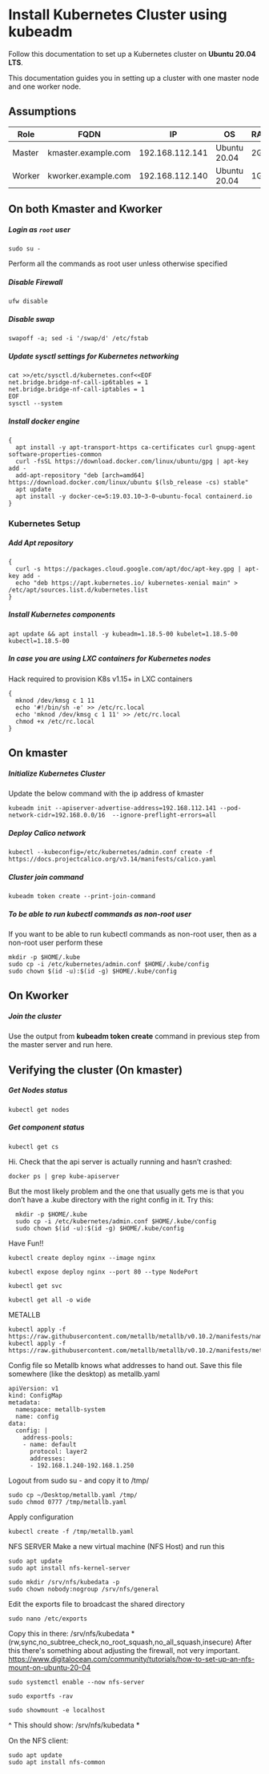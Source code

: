 # Install Kubernetes Cluster using kubeadm
Follow this documentation to set up a Kubernetes cluster on __Ubuntu 20.04 LTS__.

This documentation guides you in setting up a cluster with one master node and one worker node.

## Assumptions
|Role|FQDN|IP|OS|RAM|CPU|
|----|----|----|----|----|----|
|Master|kmaster.example.com|192.168.112.141|Ubuntu 20.04|2G|2|
|Worker|kworker.example.com|192.168.112.140|Ubuntu 20.04|1G|1|

## On both Kmaster and Kworker
##### Login as `root` user
```
sudo su -
```
Perform all the commands as root user unless otherwise specified
##### Disable Firewall
```
ufw disable
```
##### Disable swap
```
swapoff -a; sed -i '/swap/d' /etc/fstab
```
##### Update sysctl settings for Kubernetes networking
```
cat >>/etc/sysctl.d/kubernetes.conf<<EOF
net.bridge.bridge-nf-call-ip6tables = 1
net.bridge.bridge-nf-call-iptables = 1
EOF
sysctl --system
```
##### Install docker engine
```
{
  apt install -y apt-transport-https ca-certificates curl gnupg-agent software-properties-common
  curl -fsSL https://download.docker.com/linux/ubuntu/gpg | apt-key add -
  add-apt-repository "deb [arch=amd64] https://download.docker.com/linux/ubuntu $(lsb_release -cs) stable"
  apt update
  apt install -y docker-ce=5:19.03.10~3-0~ubuntu-focal containerd.io
}
```
### Kubernetes Setup
##### Add Apt repository
```
{
  curl -s https://packages.cloud.google.com/apt/doc/apt-key.gpg | apt-key add -
  echo "deb https://apt.kubernetes.io/ kubernetes-xenial main" > /etc/apt/sources.list.d/kubernetes.list
}
```
##### Install Kubernetes components
```
apt update && apt install -y kubeadm=1.18.5-00 kubelet=1.18.5-00 kubectl=1.18.5-00
```
##### In case you are using LXC containers for Kubernetes nodes
Hack required to provision K8s v1.15+ in LXC containers
```
{
  mknod /dev/kmsg c 1 11
  echo '#!/bin/sh -e' >> /etc/rc.local
  echo 'mknod /dev/kmsg c 1 11' >> /etc/rc.local
  chmod +x /etc/rc.local
}
```

## On kmaster
##### Initialize Kubernetes Cluster
Update the below command with the ip address of kmaster
```
kubeadm init --apiserver-advertise-address=192.168.112.141 --pod-network-cidr=192.168.0.0/16  --ignore-preflight-errors=all
```
##### Deploy Calico network
```
kubectl --kubeconfig=/etc/kubernetes/admin.conf create -f https://docs.projectcalico.org/v3.14/manifests/calico.yaml
```

##### Cluster join command
```
kubeadm token create --print-join-command
```

##### To be able to run kubectl commands as non-root user
If you want to be able to run kubectl commands as non-root user, then as a non-root user perform these
```
mkdir -p $HOME/.kube
sudo cp -i /etc/kubernetes/admin.conf $HOME/.kube/config
sudo chown $(id -u):$(id -g) $HOME/.kube/config
```

## On Kworker
##### Join the cluster
Use the output from __kubeadm token create__ command in previous step from the master server and run here.

## Verifying the cluster (On kmaster)
##### Get Nodes status
```
kubectl get nodes
```
##### Get component status
```
kubectl get cs
```

Hi.
Check that the api server is actually running and hasn’t crashed:

```
docker ps | grep kube-apiserver
```
But the most likely problem and the one that usually gets me is that you don’t have a .kube directory with the right config in it. Try this:
```
  mkdir -p $HOME/.kube
  sudo cp -i /etc/kubernetes/admin.conf $HOME/.kube/config
  sudo chown $(id -u):$(id -g) $HOME/.kube/config
```
Have Fun!!
```
kubectl create deploy nginx --image nginx
```
```
kubectl expose deploy nginx --port 80 --type NodePort
```
```
kubectl get svc
```
```
kubectl get all -o wide
```
METALLB
```
kubectl apply -f https://raw.githubusercontent.com/metallb/metallb/v0.10.2/manifests/namespace.yaml
kubectl apply -f https://raw.githubusercontent.com/metallb/metallb/v0.10.2/manifests/metallb.yaml
```
Config file so Metallb knows what addresses to hand out.
Save this file somewhere (like the desktop) as metallb.yaml
```
apiVersion: v1
kind: ConfigMap
metadata:
  namespace: metallb-system
  name: config
data:
  config: |
    address-pools:
    - name: default
      protocol: layer2
      addresses:
      - 192.168.1.240-192.168.1.250
```
Logout from sudo su - and copy it to /tmp/
```
sudo cp ~/Desktop/metallb.yaml /tmp/
sudo chmod 0777 /tmp/metallb.yaml
```
Apply configuration
```
kubectl create -f /tmp/metallb.yaml
```

NFS SERVER
Make a new virtual machine (NFS Host) and run this
```
sudo apt update
sudo apt install nfs-kernel-server
```
```
sudo mkdir /srv/nfs/kubedata -p
sudo chown nobody:nogroup /srv/nfs/general
```
Edit the exports file to broadcast the shared directory
```
sudo nano /etc/exports
```
Copy this in there:
/srv/nfs/kubedata \*(rw,sync,no_subtree_check,no_root_squash,no_all_squash,insecure)
After this there's something about adjusting the firewall, not very important.
https://www.digitalocean.com/community/tutorials/how-to-set-up-an-nfs-mount-on-ubuntu-20-04

```
sudo systemctl enable --now nfs-server
```
```
sudo exportfs -rav
```
```
sudo showmount -e localhost
```
^ This should show: /srv/nfs/kubedata *

On the NFS client:
```
sudo apt update
sudo apt install nfs-common
```

